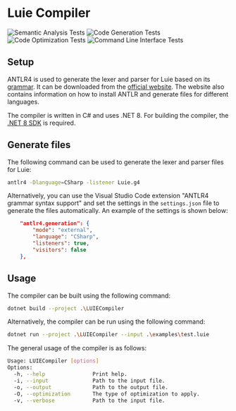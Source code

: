 # Luie Compiler
![Semantic Analysis Tests](https://github.com/SaschaRWTH/LuieCompiler/actions/workflows/semanticanalysis.yml/badge.svg)
![Code Generation Tests](https://github.com/SaschaRWTH/LuieCompiler/actions/workflows/codegen.yml/badge.svg)
![Code Optimization Tests](https://github.com/SaschaRWTH/LuieCompiler/actions/workflows/optimization.yml/badge.svg)
![Command Line Interface Tests](https://github.com/SaschaRWTH/LuieCompiler/actions/workflows/cli.yml/badge.svg)

## Setup
ANTLR4 is used to generate the lexer and parser for Luie based on its [grammar](./LUIECompiler/Luie.g4). It can be downloaded from the [official website](https://www.antlr.org/download.html). The website also contains information on how to install ANTLR and generate files for different languages.

The compiler is written in C# and uses .NET 8. For building the compiler, the [.NET 8 SDK](https://dotnet.microsoft.com/en-us/download/dotnet/8.0) is required.

## Generate files
The following command can be used to generate the lexer and parser files for Luie:
```bash
antlr4 -Dlanguage=CSharp -listener Luie.g4
```

Alternatively, you can use the Visual Studio Code extension "ANTLR4 grammar syntax support" and set the settings in the `settings.json` file to generate the files automatically. An example of the settings is shown below:
```json
    "antlr4.generation": {
        "mode": "external",
        "language": "CSharp",
        "listeners": true,
        "visitors": false
    },
```

## Usage
The compiler can be built using the following command:
```bash
dotnet build --project .\LUIECompiler
```

Alternatively, the compiler can be run using the following command:
```bash
dotnet run --project .\LUIECompiler --input .\examples\test.luie
```

The general usage of the compiler is as follows:
```bash
Usage: LUIECompiler [options]
Options:
  -h, --help               Print help.
  -i, --input              Path to the input file.
  -o, --output             Path to the output file.
  -O, --optimization       The type of optimization to apply.
  -v, --verbose            Path to the input file.
```